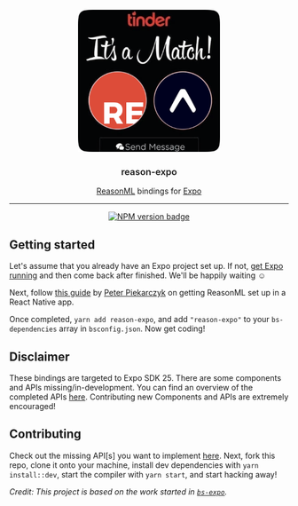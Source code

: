 <p align="center">
  <img alt="Reason Expo Match" src="./reason-expo.png" width="256">
</p>

<h3 align="center" style="font-weight:600">
  reason-expo
</h3>

<p align="center">
  <a href="https://reasonml.github.io/">ReasonML</a> bindings for <a href="https://expo.io">Expo</a>
</p>

---

<div align="center">

[![NPM version badge](https://img.shields.io/npm/v/reason-expo.svg)](https://www.npmjs.com/package/reason-expo)

</div>

## Getting started

Let's assume that you already
have an Expo project set up. If not, [get Expo running](https://expo.io/learn) and then come back after finished. We'll be happily waiting ☺️

Next, follow [this guide](https://medium.com/@peterpme/your-first-reasonml-pr-into-an-existing-react-native-codebase-a490b4a79649) by [Peter Piekarczyk](https://twitter.com/peterpme) on getting ReasonML set up in a React Native app.

Once completed, `yarn add reason-expo`, and add `"reason-expo"` to your `bs-dependencies` array in `bsconfig.json`. Now get coding!

## Disclaimer

These bindings are targeted to Expo SDK 25. There are some components and APIs missing/in-development. You can find an overview of the completed APIs [here](./STATUS.md). Contributing new Components and APIs are extremely encouraged!

## Contributing

Check out the missing API[s] you want to implement [here](./STATUS.md). Next, fork this repo, clone it onto your machine, install dev dependencies with `yarn install::dev`, start the compiler with `yarn start`, and start hacking away!

_Credit: This project is based on the work started in [`bs-expo`](https://github.com/fxfactorial/bs-expo/)._

